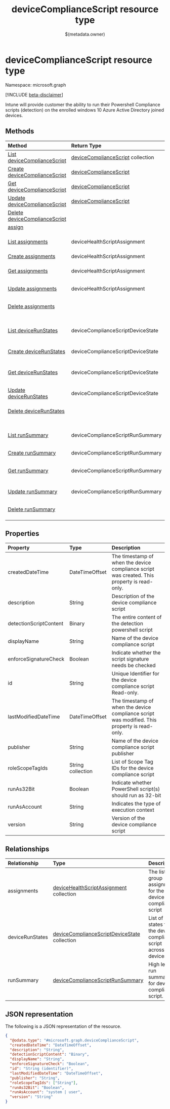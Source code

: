 ﻿---
title: "deviceComplianceScript resource type"
description: "Intune will provide customer the ability to run their Powershell Compliance scripts (detection) on the enrolled windows 10 Azure Active Directory joined devices."
localization_priority: Normal
author: "$(metadata.owner)"
ms.prod: "microsoft-identity-platform"
doc_type: "resourcePageType"
---

# deviceComplianceScript resource type

Namespace: microsoft.graph

[!INCLUDE [beta-disclaimer](../../includes/beta-disclaimer.md)]

Intune will provide customer the ability to run their Powershell Compliance scripts (detection) on the enrolled windows 10 Azure Active Directory joined devices.

## Methods

| Method                                                                                   | Return Type                                                           | Description                                                                           |
| :--------------------------------------------------------------------------------------- | :-------------------------------------------------------------------- | :------------------------------------------------------------------------------------ |
| [List deviceComplianceScript](../api/intune-devicecompliancescript-list.md)              | [deviceComplianceScript](intune-deviceComplianceScript.md) collection | List properties and relationships of a deviceComplianceScript object.                 |
| [Create deviceComplianceScript](../api/intune-devicecompliancescript-create.md)          | [deviceComplianceScript](intune-deviceComplianceScript.md)            | Create a new deviceComplianceScript object.                                           |
| [Get deviceComplianceScript](../api/intune-devicecompliancescript-get.md)                | [deviceComplianceScript](intune-deviceComplianceScript.md)            | Read properties and relationships of a deviceComplianceScript object.                 |
| [Update deviceComplianceScript](../api/intune-devicecompliancescript-update.md)          | [deviceComplianceScript](intune-deviceComplianceScript.md)            | Update the properties of a deviceComplianceScript object.                             |
| [Delete deviceComplianceScript](../api/intune-devicecompliancescript-delete.md)          |                                                                       | Delete a deviceComplianceScript object.                                               |
| [assign](../api/intune-devicecompliancescript-assign.md)                                 |                                                                       |                                                                                       |
| [List assignments](../api/intune-devicecompliancescript-list-assignments.md)             | deviceHealthScriptAssignment                                          | Get the deviceHealthScriptAssignment from an assignments navigation property.         |
| [Create assignments](../api/intune-devicecompliancescript-post-assignments.md)           | deviceHealthScriptAssignment                                          | Create a new assignments object.                                                      |
| [Get assignments](../api/intune-devicecompliancescript-get-assignments.md)               | deviceHealthScriptAssignment                                          | Read the properties and relationships of a deviceHealthScriptAssignment object.       |
| [Update assignments](../api/intune-devicecompliancescript-update-assignments.md)         | deviceHealthScriptAssignment                                          | Update the properties of an assignments object.                                       |
| [Delete assignments](../api/intune-devicecompliancescript-delete-assignments.md)         |                                                                       | Delete a deviceHealthScriptAssignment object.                                         |
| [List deviceRunStates](../api/intune-devicecompliancescript-list-devicerunstates.md)     | deviceComplianceScriptDeviceState                                     | Get the deviceComplianceScriptDeviceState from a deviceRunStates navigation property. |
| [Create deviceRunStates](../api/intune-devicecompliancescript-post-devicerunstates.md)   | deviceComplianceScriptDeviceState                                     | Create a new deviceRunStates object.                                                  |
| [Get deviceRunStates](../api/intune-devicecompliancescript-get-devicerunstates.md)       | deviceComplianceScriptDeviceState                                     | Read the properties and relationships of a deviceComplianceScriptDeviceState object.  |
| [Update deviceRunStates](../api/intune-devicecompliancescript-update-devicerunstates.md) | deviceComplianceScriptDeviceState                                     | Update the properties of a deviceRunStates object.                                    |
| [Delete deviceRunStates](../api/intune-devicecompliancescript-delete-devicerunstates.md) |                                                                       | Delete a deviceComplianceScriptDeviceState object.                                    |
| [List runSummary](../api/intune-devicecompliancescript-list-runsummary.md)               | deviceComplianceScriptRunSummary                                      | Get the deviceComplianceScriptRunSummary from a runSummary navigation property.       |
| [Create runSummary](../api/intune-devicecompliancescript-post-runsummary.md)             | deviceComplianceScriptRunSummary                                      | Create a new runSummary object.                                                       |
| [Get runSummary](../api/intune-devicecompliancescript-get-runsummary.md)                 | deviceComplianceScriptRunSummary                                      | Read the properties and relationships of a deviceComplianceScriptRunSummary object.   |
| [Update runSummary](../api/intune-devicecompliancescript-update-runsummary.md)           | deviceComplianceScriptRunSummary                                      | Update the properties of a runSummary object.                                         |
| [Delete runSummary](../api/intune-devicecompliancescript-delete-runsummary.md)           |                                                                       | Delete a deviceComplianceScriptRunSummary object.                                     |

## Properties

| Property               | Type              | Description                                                                                  |
| :--------------------- | :---------------- | :------------------------------------------------------------------------------------------- |
| createdDateTime        | DateTimeOffset    | The timestamp of when the device compliance script was created. This property is read-only.  |
| description            | String            | Description of the device compliance script                                                  |
| detectionScriptContent | Binary            | The entire content of the detection powershell script                                        |
| displayName            | String            | Name of the device compliance script                                                         |
| enforceSignatureCheck  | Boolean           | Indicate whether the script signature needs be checked                                       |
| id                     | String            | Unique Identifier for the device compliance script Read-only.                                |
| lastModifiedDateTime   | DateTimeOffset    | The timestamp of when the device compliance script was modified. This property is read-only. |
| publisher              | String            | Name of the device compliance script publisher                                               |
| roleScopeTagIds        | String collection | List of Scope Tag IDs for the device compliance script                                       |
| runAs32Bit             | Boolean           | Indicate whether PowerShell script(s) should run as 32-bit                                   |
| runAsAccount           | String            | Indicates the type of execution context                                                      |
| version                | String            | Version of the device compliance script                                                      |

## Relationships

| Relationship    | Type                                                                                              | Description                                                            |
| :-------------- | :------------------------------------------------------------------------------------------------ | :--------------------------------------------------------------------- |
| assignments     | [deviceHealthScriptAssignment](../resources/devicehealthscriptassignment.md) collection           | The list of group assignments for the device compliance script         |
| deviceRunStates | [deviceComplianceScriptDeviceState](../resources/devicecompliancescriptdevicestate.md) collection | List of run states for the device compliance script across all devices |
| runSummary      | [deviceComplianceScriptRunSummary](../resources/devicecompliancescriptrunsummary.md)              | High level run summary for device compliance script.                   |

## JSON representation

The following is a JSON representation of the resource.

<!-- {
  "blockType": "resource",
  "keyProperty": "id",
  "@odata.type": "microsoft.graph.deviceComplianceScript",
  "baseType": "microsoft.graph.entity",
  "openType": False
}
-->

```json
{
  "@odata.type": "#microsoft.graph.deviceComplianceScript",
  "createdDateTime": "DateTimeOffset",
  "description": "String",
  "detectionScriptContent": "Binary",
  "displayName": "String",
  "enforceSignatureCheck": "Boolean",
  "id": "String (identifier)",
  "lastModifiedDateTime": "DateTimeOffset",
  "publisher": "String",
  "roleScopeTagIds": ["String"],
  "runAs32Bit": "Boolean",
  "runAsAccount": "system | user",
  "version": "String"
}
```